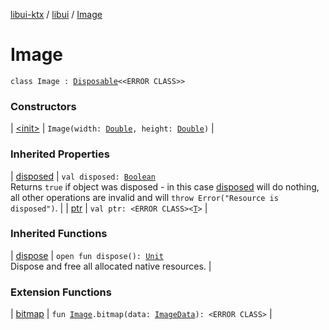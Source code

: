 [libui-ktx](../../index.md) / [libui](../index.md) / [Image](./index.md)

# Image

`class Image : `[`Disposable`](../-disposable/index.md)`<<ERROR CLASS>>`

### Constructors

| [&lt;init&gt;](-init-.md) | `Image(width: `[`Double`](https://kotlinlang.org/api/latest/jvm/stdlib/kotlin/-double/index.html)`, height: `[`Double`](https://kotlinlang.org/api/latest/jvm/stdlib/kotlin/-double/index.html)`)` |

### Inherited Properties

| [disposed](../-disposable/disposed.md) | `val disposed: `[`Boolean`](https://kotlinlang.org/api/latest/jvm/stdlib/kotlin/-boolean/index.html)<br>Returns `true` if object was disposed - in this case [disposed](../-disposable/disposed.md) will do nothing, all other operations are invalid and will `throw Error("Resource is disposed")`. |
| [ptr](../-disposable/ptr.md) | `val ptr: <ERROR CLASS><`[`T`](../-disposable/index.md#T)`>` |

### Inherited Functions

| [dispose](../-disposable/dispose.md) | `open fun dispose(): `[`Unit`](https://kotlinlang.org/api/latest/jvm/stdlib/kotlin/-unit/index.html)<br>Dispose and free all allocated native resources. |

### Extension Functions

| [bitmap](../bitmap.md) | `fun `[`Image`](./index.md)`.bitmap(data: `[`ImageData`](../-image-data/index.md)`): <ERROR CLASS>` |

